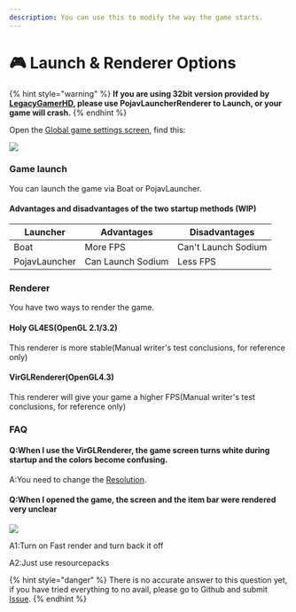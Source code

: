 ```yaml
---
description: You can use this to modify the way the game starts.
---
```


# 🎮 Launch & Renderer Options

{% hint style="warning" %}
**If you are using 32bit version provided by**[ **LegacyGamerHD**](https://github.com/LegacyGamerHD)**, please use PojavLauncherRenderer to Launch, or your game will crash.**
{% endhint %}

Open the [Global game settings screen](./), find this:

![](../../.gitbook/assets/Screenshot\_2022-08-15-14-13-39-32\_d17cc25ab2657fb.jpg)

### Game launch

You can launch the game via Boat or PojavLauncher.

#### Advantages and disadvantages of the two startup methods (WIP)

| Launcher        | Advantages        | Disadvantages         |
| --------------- | ----------------- | --------------------- |
| Boat            | More FPS          | Can't Launch Sodium   |
| PojavLauncher   | Can Launch Sodium | Less FPS              |

### Renderer

You have two ways to render the game.

#### Holy GL4ES(OpenGL 2.1/3.2)

This renderer is more stable(Manual writer's test conclusions, for reference only)

#### VirGLRenderer(OpenGL4.3)

This renderer will give your game a higher FPS(Manual writer's test conclusions, for reference only)

### FAQ

#### Q:When I use the VirGLRenderer, the game screen turns white during startup and the colors become confusing.

A:You need to change the [Resolution](resolution.md).



#### Q:When I opened the game, the screen and the item bar were rendered very unclear

![](../../.gitbook/assets/Screenshot\_2022-08-14-13-38-22-46\_d17cc25ab2657fbd260b0454040eb4aa.jpg)

A1:Turn on Fast render and turn back it off

A2:Just use resourcepacks

{% hint style="danger" %}
There is no accurate answer to this question yet, if you have tried everything to no avail, please go to Github and submit [Issue](https://github.com/Tungstend/HMCL-PE/issues).
{% endhint %}
